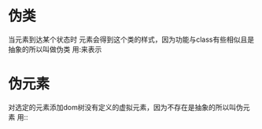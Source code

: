 


# 伪类 
当元素到达某个状态时 元素会得到这个类的样式，因为功能与class有些相似且是抽象的所以叫做伪类 用:来表示

# 伪元素
对选定的元素添加dom树没有定义的虚拟元素，因为不存在是抽象的所以叫伪元素 用::